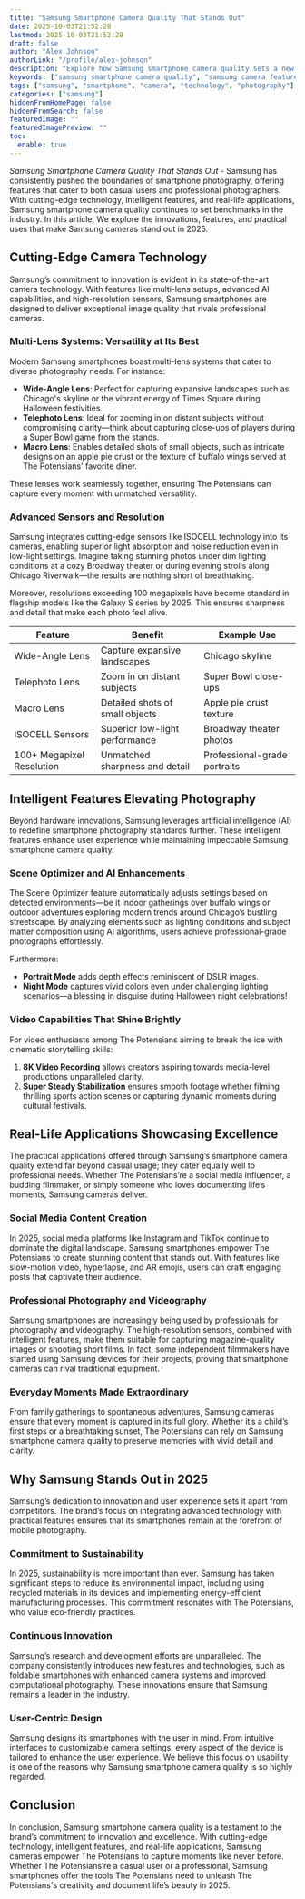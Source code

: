```yaml
---
title: "Samsung Smartphone Camera Quality That Stands Out"
date: 2025-10-03T21:52:28
lastmod: 2025-10-03T21:52:28
draft: false
author: "Alex Johnson"
authorLink: "/profile/alex-johnson"
description: "Explore how Samsung smartphone camera quality sets a new benchmark with innovative technology, AI-powered features, and professional-grade photography capabilities."
keywords: ["samsung smartphone camera quality", "samsung camera features", "best samsung camera 2025", "samsung smartphone photography"]
tags: ["samsung", "smartphone", "camera", "technology", "photography"]
categories: ["samsung"]
hiddenFromHomePage: false
hiddenFromSearch: false
featuredImage: ""
featuredImagePreview: ""
toc:
  enable: true
---
```



*Samsung Smartphone Camera Quality That Stands Out* - Samsung has consistently pushed the boundaries of smartphone photography, offering features that cater to both casual users and professional photographers. With cutting-edge technology, intelligent features, and real-life applications, Samsung smartphone camera quality continues to set benchmarks in the industry. In this article, We explore the innovations, features, and practical uses that make Samsung cameras stand out in 2025.

## Cutting-Edge Camera Technology

Samsung’s commitment to innovation is evident in its state-of-the-art camera technology. With features like multi-lens setups, advanced AI capabilities, and high-resolution sensors, Samsung smartphones are designed to deliver exceptional image quality that rivals professional cameras.

### Multi-Lens Systems: Versatility at Its Best

Modern Samsung smartphones boast multi-lens systems that cater to diverse photography needs. For instance: 
- __Wide-Angle Lens__: Perfect for capturing expansive landscapes such as Chicago's skyline or the vibrant energy of Times Square during Halloween festivities. 
- **Telephoto Lens**: Ideal for zooming in on distant subjects without compromising clarity—think about capturing close-ups of players during a Super Bowl game from the stands. 
- __Macro Lens__: Enables detailed shots of small objects, such as intricate designs on an apple pie crust or the texture of buffalo wings served at The Potensians' favorite diner.

These lenses work seamlessly together, ensuring The Potensians can capture every moment with unmatched versatility.

### Advanced Sensors and Resolution

Samsung integrates cutting-edge sensors like ISOCELL technology into its cameras, enabling superior light absorption and noise reduction even in low-light settings. Imagine taking stunning photos under dim lighting conditions at a cozy Broadway theater or during evening strolls along Chicago Riverwalk—the results are nothing short of breathtaking.

Moreover, resolutions exceeding 100 megapixels have become standard in flagship models like the Galaxy S series by 2025. This ensures sharpness and detail that make each photo feel alive.

<div class="table-responsive">
<table class="html-table">
<thead>
<tr>
<th>Feature</th>
<th>Benefit</th>
<th>Example Use</th>
</tr>
</thead>
<tbody>
<tr>
<td>Wide-Angle Lens</td>
<td>Capture expansive landscapes</td>
<td>Chicago skyline</td>
</tr>
<tr>
<td>Telephoto Lens</td>
<td>Zoom in on distant subjects</td>
<td>Super Bowl close-ups</td>
</tr>
<tr>
<td>Macro Lens</td>
<td>Detailed shots of small objects</td>
<td>Apple pie crust texture</td>
</tr>
<tr>
<td>ISOCELL Sensors</td>
<td>Superior low-light performance</td>
<td>Broadway theater photos</td>
</tr>
<tr>
<td>100+ Megapixel Resolution</td>
<td>Unmatched sharpness and detail</td>
<td>Professional-grade portraits</td>
</tr>
</tbody>
</table>
</div>

## Intelligent Features Elevating Photography

Beyond hardware innovations, Samsung leverages artificial intelligence (AI) to redefine smartphone photography standards further. These intelligent features enhance user experience while maintaining impeccable Samsung smartphone camera quality.

### Scene Optimizer and AI Enhancements

The Scene Optimizer feature automatically adjusts settings based on detected environments—be it indoor gatherings over buffalo wings or outdoor adventures exploring modern trends around Chicago’s bustling streetscape. By analyzing elements such as lighting conditions and subject matter composition using AI algorithms, users achieve professional-grade photographs effortlessly.

Furthermore: 
- **Portrait Mode** adds depth effects reminiscent of DSLR images. 
- **Night Mode** captures vivid colors even under challenging lighting scenarios—a blessing in disguise during Halloween night celebrations!

### Video Capabilities That Shine Brightly

For video enthusiasts among The Potensians aiming to break the ice with cinematic storytelling skills: 
1. **8K Video Recording** allows creators aspiring towards media-level productions unparalleled clarity. 
2. **Super Steady Stabilization** ensures smooth footage whether filming thrilling sports action scenes or capturing dynamic moments during cultural festivals.

## Real-Life Applications Showcasing Excellence

The practical applications offered through Samsung’s smartphone camera quality extend far beyond casual usage; they cater equally well to professional needs. Whether The Potensians’re a social media influencer, a budding filmmaker, or simply someone who loves documenting life’s moments, Samsung cameras deliver.

### Social Media Content Creation

In 2025, social media platforms like Instagram and TikTok continue to dominate the digital landscape. Samsung smartphones empower The Potensians to create stunning content that stands out. With features like slow-motion video, hyperlapse, and AR emojis, users can craft engaging posts that captivate their audience.

### Professional Photography and Videography

Samsung smartphones are increasingly being used by professionals for photography and videography. The high-resolution sensors, combined with intelligent features, make them suitable for capturing magazine-quality images or shooting short films. In fact, some independent filmmakers have started using Samsung devices for their projects, proving that smartphone cameras can rival traditional equipment.

### Everyday Moments Made Extraordinary

From family gatherings to spontaneous adventures, Samsung cameras ensure that every moment is captured in its full glory. Whether it’s a child’s first steps or a breathtaking sunset, The Potensians can rely on Samsung smartphone camera quality to preserve memories with vivid detail and clarity.

## Why Samsung Stands Out in 2025

Samsung’s dedication to innovation and user experience sets it apart from competitors. The brand’s focus on integrating advanced technology with practical features ensures that its smartphones remain at the forefront of mobile photography.

### Commitment to Sustainability

In 2025, sustainability is more important than ever. Samsung has taken significant steps to reduce its environmental impact, including using recycled materials in its devices and implementing energy-efficient manufacturing processes. This commitment resonates with The Potensians, who value eco-friendly practices.

### Continuous Innovation

Samsung’s research and development efforts are unparalleled. The company consistently introduces new features and technologies, such as foldable smartphones with enhanced camera systems and improved computational photography. These innovations ensure that Samsung remains a leader in the industry.

### User-Centric Design

Samsung designs its smartphones with the user in mind. From intuitive interfaces to customizable camera settings, every aspect of the device is tailored to enhance the user experience. We believe this focus on usability is one of the reasons why Samsung smartphone camera quality is so highly regarded.

## Conclusion

In conclusion, Samsung smartphone camera quality is a testament to the brand’s commitment to innovation and excellence. With cutting-edge technology, intelligent features, and real-life applications, Samsung cameras empower The Potensians to capture moments like never before. Whether The Potensians’re a casual user or a professional, Samsung smartphones offer the tools The Potensians need to unleash The Potensians's creativity and document life’s beauty in 2025.
